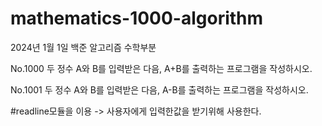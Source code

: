 # mathematics-1000-algorithm


2024년 1월 1일 백준 알고리즘  수학부분

No.1000
두 정수 A와 B를 입력받은 다음, A+B를 출력하는 프로그램을 작성하시오.

No.1001
두 정수 A와 B를 입력받은 다음, A-B를 출력하는 프로그램을 작성하시오.

#readline모듈을 이용
-> 사용자에게 입력한값을 받기위해 사용한다.

